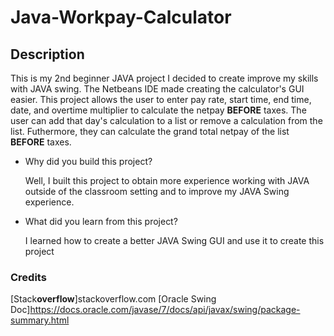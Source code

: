 # Java-Workpay-Calculator

## Description
This is my 2nd beginner JAVA project I decided to create improve my skills with JAVA swing. The Netbeans IDE made creating the calculator's GUI easier. This project allows the user to enter pay rate, start time, end time, date, and overtime multiplier to calculate the netpay **BEFORE** taxes. The user can add that day's calculation to a list or remove a calculation from the list. Futhermore, they can calculate the grand total netpay of the list **BEFORE** taxes.
- Why did you build this project?

  Well, I built this project to obtain more experience working with JAVA outside of the classroom setting and to improve my JAVA Swing experience. 
- What did you learn from this project?

  I learned how to create a better JAVA Swing GUI and use it to create this project

### Credits
[Stack**overflow**]stackoverflow.com
[Oracle Swing Doc]https://docs.oracle.com/javase/7/docs/api/javax/swing/package-summary.html
